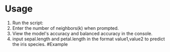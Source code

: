# Usage
1. Run the script:
2. Enter the number of neighbors(k) when prompted.
3. View the model's accuracy and balanced accuracy in the console.
4. input sepal.length and petal.length in the format value1,value2 to predict the iris species.
#Example
